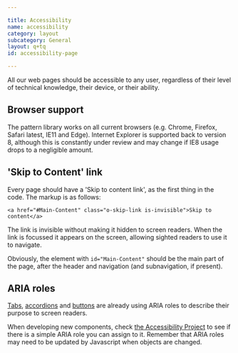 ```yaml
---

title: Accessibility
name: accessibility
category: layout
subcategory: General
layout: q+tq
id: accessibility-page

---
```


<div class="lead"><p>All our web pages should be accessible to any user, regardless of their level of technical knowledge, their device, or their ability.</p></div>

## Browser support

The pattern library works on all current browsers (e.g. Chrome, Firefox, Safari latest, IE11 and Edge). Internet Explorer is supported back to version 8, although this is constantly under review and may change if IE8 usage drops to a negligible amount.

## 'Skip to Content' link

Every page should have a 'Skip to content link', as the first thing in the code. The markup is as follows:

```markup
<a href="#Main-Content" class="o-skip-link is-invisible">Skip to content</a>
```

The link is invisible without making it hidden to screen readers. When the link is focussed it appears on the screen, allowing sighted readers to use it to navigate.

Obviously, the element with `id="Main-Content"` should be the main part of the page, after the header and navigation (and subnavigation, if present).

## ARIA roles

[Tabs](../css-components/tabs.html), [accordions](../css-components/accordion.html) and [buttons](../css-components/buttons.html) are already using ARIA roles to describe their purpose to screen readers.

When developing new components, check [the Accessibility Project](http://a11yproject.com/patterns/) to see if there is a simple ARIA role you can assign to it. Remember that ARIA roles may need to be updated by Javascript when objects are changed.
